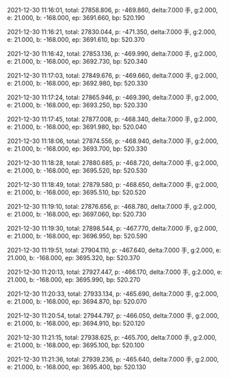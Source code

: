 2021-12-30 11:16:01, total: 27858.806, p: -469.860, delta:7.000 手, g:2.000, e: 21.000, b: -168.000, ep: 3691.660, bp: 520.190

2021-12-30 11:16:21, total: 27830.044, p: -471.350, delta:7.000 手, g:2.000, e: 21.000, b: -168.000, ep: 3691.610, bp: 520.370

2021-12-30 11:16:42, total: 27853.136, p: -469.990, delta:7.000 手, g:2.000, e: 21.000, b: -168.000, ep: 3692.730, bp: 520.340

2021-12-30 11:17:03, total: 27849.676, p: -469.660, delta:7.000 手, g:2.000, e: 21.000, b: -168.000, ep: 3692.980, bp: 520.330

2021-12-30 11:17:24, total: 27865.946, p: -469.390, delta:7.000 手, g:2.000, e: 21.000, b: -168.000, ep: 3693.250, bp: 520.330

2021-12-30 11:17:45, total: 27877.008, p: -468.340, delta:7.000 手, g:2.000, e: 21.000, b: -168.000, ep: 3691.980, bp: 520.040

2021-12-30 11:18:06, total: 27874.556, p: -468.940, delta:7.000 手, g:2.000, e: 21.000, b: -168.000, ep: 3693.700, bp: 520.330

2021-12-30 11:18:28, total: 27880.685, p: -468.720, delta:7.000 手, g:2.000, e: 21.000, b: -168.000, ep: 3695.520, bp: 520.530

2021-12-30 11:18:49, total: 27879.580, p: -468.650, delta:7.000 手, g:2.000, e: 21.000, b: -168.000, ep: 3695.510, bp: 520.520

2021-12-30 11:19:10, total: 27876.656, p: -468.780, delta:7.000 手, g:2.000, e: 21.000, b: -168.000, ep: 3697.060, bp: 520.730

2021-12-30 11:19:30, total: 27898.544, p: -467.770, delta:7.000 手, g:2.000, e: 21.000, b: -168.000, ep: 3696.950, bp: 520.590

2021-12-30 11:19:51, total: 27904.110, p: -467.640, delta:7.000 手, g:2.000, e: 21.000, b: -168.000, ep: 3695.320, bp: 520.370

2021-12-30 11:20:13, total: 27927.447, p: -466.170, delta:7.000 手, g:2.000, e: 21.000, b: -168.000, ep: 3695.990, bp: 520.270

2021-12-30 11:20:33, total: 27933.134, p: -465.690, delta:7.000 手, g:2.000, e: 21.000, b: -168.000, ep: 3694.870, bp: 520.070

2021-12-30 11:20:54, total: 27944.797, p: -466.050, delta:7.000 手, g:2.000, e: 21.000, b: -168.000, ep: 3694.910, bp: 520.120

2021-12-30 11:21:15, total: 27938.625, p: -465.700, delta:7.000 手, g:2.000, e: 21.000, b: -168.000, ep: 3695.100, bp: 520.100

2021-12-30 11:21:36, total: 27939.236, p: -465.640, delta:7.000 手, g:2.000, e: 21.000, b: -168.000, ep: 3695.400, bp: 520.130